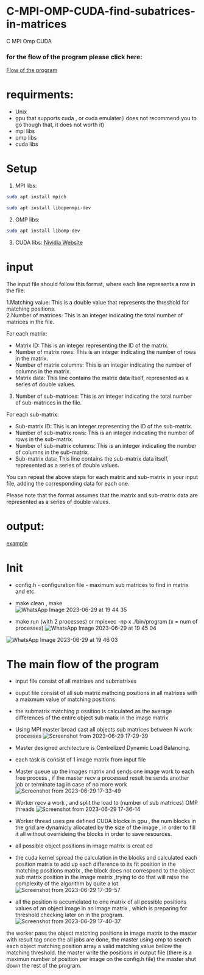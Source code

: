 # C-MPI-OMP-CUDA-find-subatrices-in-matrices
C MPI Omp CUDA
###  for the flow of the program please click here:
[Flow of the program](https://github.com/cohenyuval315/C-MPI-OMP-CUDA-find-subatrices-in-matrices/blob/main/Flow.md)

# requirments:
- Unix
- gpu that supports cuda , or cuda emulater(i does not recommend you to go though that, it does not worth it)
- mpi libs
- omp libs
- cuda libs
  
# Setup
1. MPI libs:
  ```bash
  sudo apt install mpich
  ```
  ```bash
  sudo apt install libopenmpi-dev
  ```
  
2. OMP libs:   
  ```bash
  sudo apt install libomp-dev
  ```
3. CUDA libs: [Nividia Website](https://docs.nvidia.com/cuda/cuda-installation-guide-linux/index.html)



# input
The input file should follow this format, where each line represents a row in the file:  

1.Matching value: This is a double value that represents the threshold for matching positions.  
2.Number of matrices: This is an integer indicating the total number of matrices in the file.  

For each matrix:

- Matrix ID: This is an integer representing the ID of the matrix.
- Number of matrix rows: This is an integer indicating the number of rows in the matrix.
- Number of matrix columns: This is an integer indicating the number of columns in the matrix.
- Matrix data: This line contains the matrix data itself, represented as a series of double values.
   
3. Number of sub-matrices: This is an integer indicating the total number of sub-matrices in the file.

For each sub-matrix:

- Sub-matrix ID: This is an integer representing the ID of the sub-matrix.
- Number of sub-matrix rows: This is an integer indicating the number of rows in the sub-matrix.
- Number of sub-matrix columns: This is an integer indicating the number of columns in the sub-matrix.
- Sub-matrix data: This line contains the sub-matrix data itself, represented as a series of double values.
  
You can repeat the above steps for each matrix and sub-matrix in your input file, adding the corresponding data for each one.
  
Please note that the format assumes that the matrix and sub-matrix data are represented as a series of double values. 
  
# output:
[example](https://github.com/cohenyuval315/C-MPI-OMP-CUDA-find-subatrices-in-matrices/output.txt)

# Init
- config.h - configuration file - maximum sub matrices to find in matrix and etc.
    
- make clean , make   
![WhatsApp Image 2023-06-29 at 19 44 35](https://github.com/cohenyuval315/C-MPI-OMP-CUDA-find-subatrices-in-matrices/assets/61754002/b3c6330c-5e9e-44da-a7e7-c72bc089723d)
    
- make run (with 2 processes) or  mpiexec -np x ./bin/program (x = num of processes)
![WhatsApp Image 2023-06-29 at 19 45 04](https://github.com/cohenyuval315/C-MPI-OMP-CUDA-find-subatrices-in-matrices/assets/61754002/59bf4fa5-83f4-4e9f-9630-70c60aff4427)
  

![WhatsApp Image 2023-06-29 at 19 46 03](https://github.com/cohenyuval315/C-MPI-OMP-CUDA-find-subatrices-in-matrices/assets/61754002/e0ab3d4c-e85a-46be-ac69-a00a961391d1)





# The main flow of the program
- input file consist of all matrixes and submatrixes
- ouput file consist of all sub matrix mathcing positions in all matrixes with a maixmum value of matching positions
- the submatrix matching p ossition is calculated as the average differences of the entire object sub matix in the image matrix

- Using MPI master broad cast all objects sub matrices between N work processes
![Screenshot from 2023-06-29 17-29-39](https://github.com/cohenyuval315/C-MPI-OMP-CUDA-find-subatrices-in-matrices/assets/61754002/0879cbe8-fa4b-4e82-85ad-d760eb576534)


- Master designed architecture is Centrelized Dynamic Load Balancing.
- each task is consist of 1 image matrix from input file
- Master queue up the images matrix and sends one image work to each free process , if the master recv a processed result he sends another job or terminate tag in case of no more work
![Screenshot from 2023-06-29 17-33-49](https://github.com/cohenyuval315/C-MPI-OMP-CUDA-find-subatrices-in-matrices/assets/61754002/2ba0226c-b16a-40e9-bb03-b1a278259955)
  

- Worker recv a work , and split the load to (number of sub matrices) OMP threads 
![Screenshot from 2023-06-29 17-36-14](https://github.com/cohenyuval315/C-MPI-OMP-CUDA-find-subatrices-in-matrices/assets/61754002/551670ce-3e09-45fe-887d-7e3007662929)


- Worker thread uses pre defined CUDA blocks in gpu , the num blocks in the grid are dynamicly allocated by the size of the image , in order to fill it all without overrideing the blocks in order to save resources.
- all possible object positions in image matrix is creat ed
- the cuda kernel spread the calculation in the blocks and calculated each position matrix to add up each difference to its fit position in the matching positions matrix  , the block does not correspond to the object sub matrix position in the image matrix ,trying to do that will raise the complexity of the algorithm by quite a lot.
![Screenshot from 2023-06-29 17-39-57](https://github.com/cohenyuval315/C-MPI-OMP-CUDA-find-subatrices-in-matrices/assets/61754002/8dfa2830-3068-437c-8481-2bdbbe163ba4)


- all the position is accumelated to one matrix of all possible positions values  of an object image in an image matrix , which is preparing  for threshold checking later on in the program.
![Screenshot from 2023-06-29 17-40-37](https://github.com/cohenyuval315/C-MPI-OMP-CUDA-find-subatrices-in-matrices/assets/61754002/26f934e6-3396-4173-b890-1ac5a8fcf648)

the worker pass the object matching positions in image matrix to the master with result tag
once the all jobs are done, the master using omp to search each object matching position array a valid matching value bellow the matching threshold.
the master write the positions in output file (there is a maximun number of position per image  on the config.h file)
the master shut down the rest of the program.
